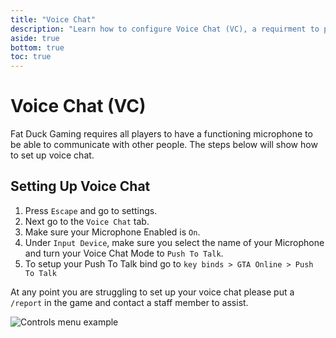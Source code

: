 ```yaml
---
title: "Voice Chat"
description: "Learn how to configure Voice Chat (VC), a requirment to play on FDG."
aside: true
bottom: true
toc: true
---
```


# Voice Chat (VC)

Fat Duck Gaming requires all players to have a functioning microphone to be able to communicate with other people. The steps below will show how to set up voice chat. 

## Setting Up Voice Chat

1. Press `Escape` and go to settings.
2. Next go to the `Voice Chat` tab.
3. Make sure your Microphone Enabled is `On`.
4. Under `Input Device`, make sure you select the name of your Microphone and turn your Voice Chat Mode to `Push To Talk`.
5. To setup your Push To Talk bind go to `key binds > GTA Online > Push To Talk `

At any point you are struggling to set up your voice chat please put a `/report` in the game and contact a staff member to assist. 

![Controls menu example](https://github.com/fdg-rp/web-landing/assets/55571792/14d8d7f6-3239-43cc-aeb4-fce865b0d469)
